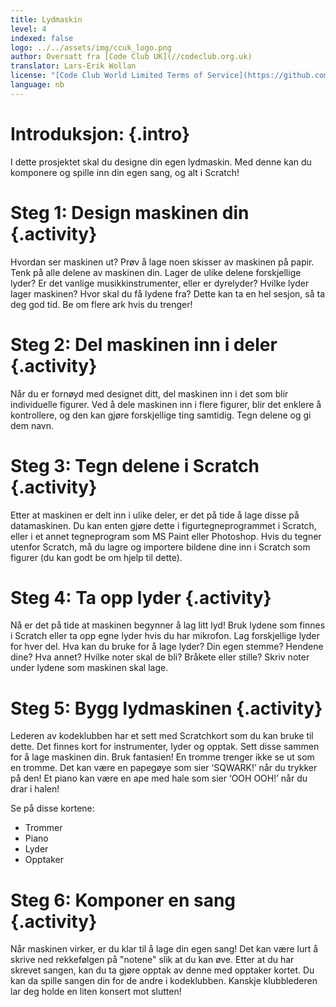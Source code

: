 ```yaml
---
title: Lydmaskin
level: 4
indexed: false
logo: ../../assets/img/ccuk_logo.png
author: Oversatt fra [Code Club UK](//codeclub.org.uk)
translator: Lars-Erik Wollan
license: "[Code Club World Limited Terms of Service](https://github.com/CodeClub/scratch-curriculum/blob/master/LICENSE.md)"
language: nb
---
```


# Introduksjon: {.intro}

I dette prosjektet skal du designe din egen lydmaskin. Med denne kan
du komponere og spille inn din egen sang, og alt i Scratch!

# Steg 1: Design maskinen din {.activity}

Hvordan ser maskinen ut? Prøv å lage noen skisser av maskinen på
papir. Tenk på alle delene av maskinen din. Lager de ulike delene
forskjellige lyder? Er det vanlige musikkinstrumenter, eller er
dyrelyder? Hvilke lyder lager maskinen?  Hvor skal du få lydene fra?
Dette kan ta en hel sesjon, så ta deg god tid. Be om flere ark hvis du
trenger!

# Steg 2: Del maskinen inn i deler {.activity}

Når du er fornøyd med designet ditt, del maskinen inn i det som blir
individuelle figurer. Ved å dele maskinen inn i flere figurer, blir
det enklere å kontrollere, og den kan gjøre forskjellige ting
samtidig. Tegn delene og gi dem navn.

# Steg 3: Tegn delene i Scratch {.activity}

Etter at maskinen er delt inn i ulike deler, er det på tide å lage
disse på datamaskinen. Du kan enten gjøre dette i figurtegneprogrammet
i Scratch, eller i et annet tegneprogram som MS Paint eller
Photoshop. Hvis du tegner utenfor Scratch, må du lagre og importere
bildene dine inn i Scratch som figurer (du kan godt be om hjelp til
dette).

# Steg 4: Ta opp lyder {.activity}

Nå er det på tide at maskinen begynner å lag litt lyd! Bruk lydene som
finnes i Scratch eller ta opp egne lyder hvis du har mikrofon. Lag
forskjellige lyder for hver del. Hva kan du bruke for å lage lyder?
Din egen stemme? Hendene dine?  Hva annet? Hvilke noter skal de bli?
Bråkete eller stille? Skriv noter under lydene som maskinen skal lage.

# Steg 5: Bygg lydmaskinen {.activity}

Lederen av kodeklubben har et sett med Scratchkort som du kan bruke
til dette. Det finnes kort for instrumenter, lyder og opptak. Sett
disse sammen for å lage maskinen din. Bruk fantasien! En tromme
trenger ikke se ut som en tromme. Det kan være en papegøye som sier
‘SQWARK!’ når du trykker på den! Et piano kan være en ape med hale som
sier ‘OOH OOH!’ når du drar i halen!

Se på disse kortene:

+ Trommer
+ Piano
+ Lyder
+ Opptaker

# Steg 6: Komponer en sang {.activity}

Når maskinen virker, er du klar til å lage din egen sang!  Det kan
være lurt å skrive ned rekkefølgen på "notene" slik at du kan
øve. Etter at du har skrevet sangen, kan du ta gjøre opptak av denne
med opptaker kortet. Du kan da spille sangen din for de andre i
kodeklubben. Kanskje klubblederen lar deg holde en liten konsert mot
slutten!
